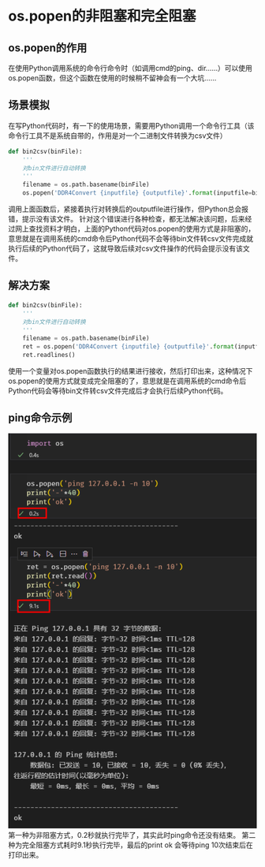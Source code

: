 # os.popen的非阻塞和完全阻塞
## os.popen的作用
在使用Python调用系统的命令行命令时（如调用cmd的ping、dir……）可以使用os.popen函数，但这个函数在使用的时候稍不留神会有一个大坑……

## 场景模拟

在写Python代码时，有一下的使用场景，需要用Python调用一个命令行工具（该命令行工具不是系统自带的，作用是对一个二进制文件转换为csv文件）
```python
def bin2csv(binFile):
    '''
    对bin文件进行自动转换
    '''
    filename = os.path.basename(binFile)
    os.popen('DDR4Convert {inputfile} {outputfile}'.format(inputfile=binFile,outputfile=outputdir_abs+ "/" + filename.split('.')[0]+".csv"))
```
调用上面函数后，紧接着执行对转换后的outputfile进行操作，但Python总会报错，提示没有该文件。
针对这个错误进行各种检查，都无法解决该问题，后来经过网上查找资料才明白，上面的Python代码对os.popen的使用方式是非阻塞的，意思就是在调用系统的cmd命令后Python代码不会等待bin文件转csv文件完成就执行后续的Python代码了，这就导致后续对csv文件操作的代码会提示没有该文件。

## 解决方案

```python
def bin2csv(binFile):
    '''
    对bin文件进行自动转换
    '''
    filename = os.path.basename(binFile)
    ret = os.popen('DDR4Convert {inputfile} {outputfile}'.format(inputfile=binFile,outputfile=outputdir_abs+ "/" + filename.split('.')[0]+".csv"))
    ret.readlines()
```
使用一个变量对os.popen函数执行的结果进行接收，然后打印出来，这种情况下os.popen的使用方式就变成完全阻塞的了，意思就是在调用系统的cmd命令后Python代码会等待bin文件转csv文件完成后才会执行后续Python代码。

## ping命令示例
![](vx_images/2091044141058.png)
第一种为非阻塞方式，0.2秒就执行完毕了，其实此时ping命令还没有结束。
第二种为完全阻塞方式耗时9.1秒执行完毕，最后的print ok 会等待ping 10次结束后在打印出来。